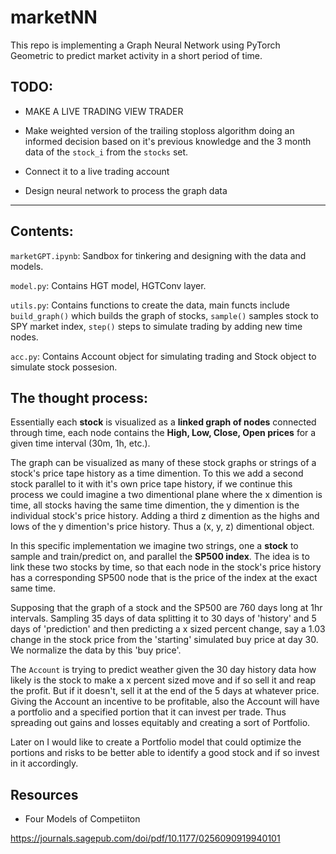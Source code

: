 # marketNN
This repo is implementing a Graph Neural Network using PyTorch Geometric to predict market activity in a short period of time. 

## TODO:
- MAKE A LIVE TRADING VIEW TRADER

- Make weighted version of the trailing stoploss algorithm doing an informed decision based on it's previous knowledge and the 3 month data of the `stock_i` from the `stocks` set.

- Connect it to a live trading account

- Design neural network to process the graph data 

---

## Contents:
`marketGPT.ipynb`: Sandbox for tinkering and designing with the data and models.

`model.py`: Contains HGT model, HGTConv layer.

`utils.py`: Contains functions to create the data, main functs include `build_graph()` which builds the graph of stocks, `sample()` samples stock to SPY market index, `step()` steps to simulate trading by adding new time nodes. 

`acc.py`: Contains Account object for simulating trading and Stock object to simulate stock possesion.

The thought process:
---

Essentially each **stock** is visualized as a **linked graph of nodes** connected through time, each node contains the **High, Low, Close, Open prices** for a given time interval (30m, 1h, etc.). 

The graph can be visualized as many of these stock graphs or strings of a stock's price tape history as a time dimention. To this we add a second stock parallel to it with it's own price tape history, if we continue this process we could imagine a two dimentional plane where the x dimention is time, all stocks having the same time dimention, the y dimention is the individual stock's price history. Adding a third z dimention as the highs and lows of the y dimention's price history. Thus a (x, y, z) dimentional object.

In this specific implementation we imagine two strings, one a **stock** to sample and train/predict on, and parallel the **SP500 index**. The idea is to link these two stocks by time, so that each node in the stock's price history has a corresponding SP500 node that is the price of the index at the exact same time. 

Supposing that the graph of a stock and the SP500 are 760 days long at 1hr intervals. Sampling 35 days of data splitting it to 30 days of 'history' and 5 days of 'prediction'  and then predicting a x sized percent change, say a 1.03 change in the stock price from the 'starting' simulated buy price at day 30. We normalize the data by this 'buy price'. 

The `Account` is trying to predict weather given the 30 day history data how likely is the stock to make a x percent sized move and if so sell it and reap the profit. But if it doesn't, sell it at the end of the 5 days at whatever price. Giving the Account an incentive to be profitable, also the Account will have a portfolio and a specified portion that it can invest per trade. Thus spreading out gains and losses equitably and creating a sort of Portfolio. 

Later on I would like to create a Portfolio model that could optimize the portions and risks to be better able to identify a good stock and if so invest in it accordingly. 


## Resources

- Four Models of Competiiton

https://journals.sagepub.com/doi/pdf/10.1177/0256090919940101 
